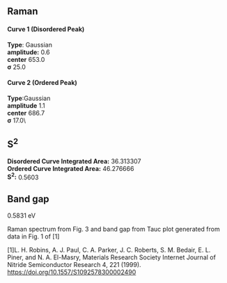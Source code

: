 ## Raman

#### Curve 1 (Disordered Peak)
**Type**: Gaussian\
**amplitude:** 0.6\
**center** 653.0\
**σ** 25.0


#### Curve 2 (Ordered Peak)
**Type**:Gaussian\
**amplitude** 1.1\
**center** 686.7\
**σ** 17.0\


## S<sup>2</sup>
**Disordered Curve Integrated Area:** 36.313307\
**Ordered Curve Integrated Area:** 46.276666\
**S<sup>2</sup>:** 0.5603


## Band gap
0.5831 eV

Raman spectrum from Fig. 3 and band gap from Tauc plot generated from data in Fig. 1 of [1]

[1]L. H. Robins, A. J. Paul, C. A. Parker, J. C. Roberts, S. M. Bedair, E. L. Piner, and N. A. El-Masry, Materials Research Society Internet Journal of Nitride Semiconductor Research 4, 221 (1999).
https://doi.org/10.1557/S1092578300002490
